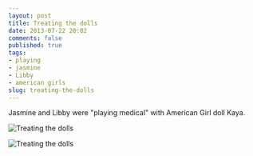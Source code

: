 ```yaml
---
layout: post
title: Treating the dolls
date: 2013-07-22 20:02
comments: false
published: true
tags:
- playing
- jasmine
- Libby
- american girls
slug: treating-the-dolls
---
```

Jasmine and Libby were "playing medical" with American Girl doll Kaya.


![Treating the dolls](http://media.eick.us/media/photographs/2013/2013-03-16/Playing-Medical-2013-03-16-at-10-29-45.jpg)


![Treating the dolls](http://media.eick.us/media/photographs/2013/2013-03-16/Playing-Medical-2013-03-16-at-10-29-34.jpg)
